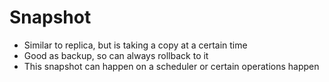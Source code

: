 # Snapshot

- Similar to replica, but is taking a copy at a certain time
- Good as backup, so can always rollback to it
- This snapshot can happen on a scheduler or certain operations happen
